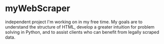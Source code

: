 # myWebScraper

independent project I'm working on in my free time. My goals are to understand the structure of HTML,
develop a greater intuition for problem solving in Python, and to assist clients who can benefit from
legally scraped data.
